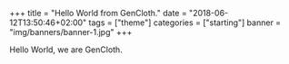 +++
title = "Hello World from GenCloth."
date = "2018-06-12T13:50:46+02:00"
tags = ["theme"]
categories = ["starting"]
banner = "img/banners/banner-1.jpg"
+++



Hello World, we are GenCloth.
